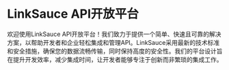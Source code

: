 # LinkSauce API开放平台
欢迎使用LinkSauce API开放平台！我们致力于提供一个简单、快速且可靠的解决方案，以帮助开发者和企业轻松集成和管理API。LinkSauce采用最新的技术标准和安全措施，确保您的数据流畅传输，同时保持高度的安全性。我们的平台设计旨在提升开发效率，减少集成时间，让开发者能够专注于创新而非繁琐的集成工作。
